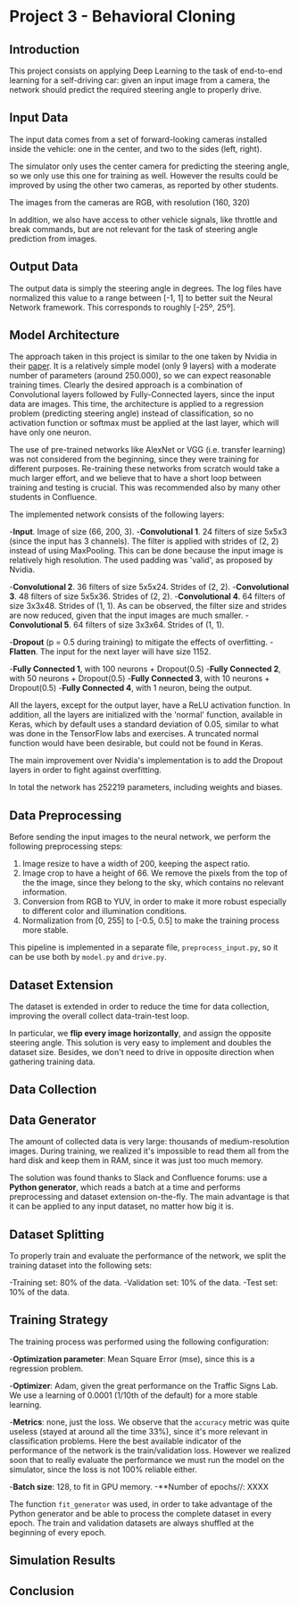 Project 3 - Behavioral Cloning
==============================

Introduction
------------
This project consists on applying Deep Learning to the task of end-to-end
learning for a self-driving car: given an input image from a camera, the
network should predict the required steering angle to properly drive.

Input Data
----------
The input data comes from a set of forward-looking cameras installed inside the
vehicle: one in the center, and two to the sides (left, right).

The simulator only uses the center camera for predicting the steering angle,
so we only use this one for training as well. However the results could be
improved by using the other two cameras, as reported by other students.

The images from the cameras are RGB, with resolution (160, 320)

In addition, we also have access to other vehicle signals, like throttle
and break commands, but are not relevant for the task of steering angle
prediction from images.

Output Data
-----------
The output data is simply the steering angle in degrees. The log files have
normalized this value to a range between [-1, 1] to better suit the
Neural Network framework. This corresponds to roughly [-25º, 25º].


Model Architecture
------------------
The approach taken in this project is similar to the one taken by Nvidia
in their [paper](http://images.nvidia.com/content/tegra/automotive/images/2016/solutions/pdf/end-to-end-dl-using-px.pdf).
It is a relatively simple model (only 9 layers) with a moderate number of
parameters (around 250.000), so we can expect reasonable training times.
Clearly the desired approach is a combination of Convolutional layers
followed by Fully-Connected layers, since the input data are images.
This time, the architecture is applied to a regression problem (predicting
steering angle) instead of classification, so no activation function
or softmax must be applied at the last layer, which will have only one neuron.

The use of pre-trained networks like AlexNet or VGG (i.e. transfer learning)
was not considered from the beginning, since they were training for different
purposes. Re-training these networks from scratch would take a much larger
effort, and we believe that to have a short loop between training and testing
is crucial. This was recommended also by many other students in Confluence.

The implemented network consists of the following layers:

-**Input**. Image of size (66, 200, 3).
-**Convolutional 1**. 24 filters of size 5x5x3 (since the input has 3 channels).
The filter is applied with strides of (2, 2) instead of using MaxPooling.
This can be done because the input image is relatively high resolution.
The used padding was 'valid', as proposed by Nvidia.

-**Convolutional 2**. 36 filters of size 5x5x24. Strides of (2, 2).
-**Convolutional 3**. 48 filters of size 5x5x36. Strides of (2, 2).
-**Convolutional 4**. 64 filters of size 3x3x48. Strides of (1, 1). As can be
observed, the filter size and strides are now reduced, given that the input
images are much smaller.
-**Convolutional 5**. 64 filters of size 3x3x64. Strides of (1, 1).

-**Dropout** (p = 0.5 during training) to mitigate the effects of overfitting.
-**Flatten**. The input for the next layer will have size 1152.

-**Fully Connected 1**, with 100 neurons + Dropout(0.5)
-**Fully Connected 2**, with 50 neurons + Dropout(0.5)
-**Fully Connected 3**, with 10 neurons + Dropout(0.5)
-**Fully Connected 4**, with 1 neuron, being the output.

All the layers, except for the output layer, have a ReLU activation function.
In addition, all the layers are initialized with the 'normal' function,
available in Keras, which by default uses a standard deviation of 0.05,
similar to what was done in the TensorFlow labs and exercises. A truncated
normal function would have been desirable, but could not be found in Keras.

The main improvement over Nvidia's implementation is to add the Dropout
layers in order to fight against overfitting.

In total the network has 252219 parameters, including weights and biases.

Data Preprocessing
------------------
Before sending the input images to the neural network, we perform the following
preprocessing steps:

1. Image resize to have a width of 200, keeping the aspect ratio.
2. Image crop to have a height of 66. We remove the pixels from the top of the
   the image, since they belong to the sky, which contains no relevant information.
3. Conversion from RGB to YUV, in order to make it more robust especially
   to different color and illumination conditions.
4. Normalization from [0, 255] to [-0.5, 0.5] to make the training process
   more stable.

This pipeline is implemented in a separate file, `preprocess_input.py`,
so it can be use both by `model.py` and `drive.py`.

Dataset Extension
-----------------
The dataset is extended in order to reduce the time for data collection,
improving the overall collect data-train-test loop.

In particular, we **flip every image horizontally**, and assign the
opposite steering angle. This solution is very easy to implement and
doubles the dataset size. Besides, we don't need to drive in opposite direction
when gathering training data.


Data Collection
---------------


Data Generator
--------------
The amount of collected data is very large: thousands of medium-resolution
images. During training, we realized it's impossible to read them all from
the hard disk and keep them in RAM, since it was just too much memory.

The solution was found thanks to Slack and Confluence forums: use a
**Python generator**, which reads a batch at a time and performs preprocessing
and dataset extension on-the-fly. The main advantage is that it can be
applied to any input dataset, no matter how big it is.

Dataset Splitting
-----------------
To properly train and evaluate the performance of the network, we split
the training dataset into the following sets:

-Training set: 80% of the data.
-Validation set: 10% of the data.
-Test set: 10% of the data.

Training Strategy
-----------------
The training process was performed using the following configuration:

-**Optimization parameter**: Mean Square Error (mse), since this is a regression
problem.

-**Optimizer**: Adam, given the great performance on the Traffic Signs Lab.
We use a learning of 0.0001 (1/10th of the default) for a more stable
learning.

-**Metrics**: none, just the loss. We observe that the `accuracy` metric
was quite useless (stayed at around all the time 33%), since it's more
relevant in classification problems. Here the best available indicator of the
performance of the network is the train/validation loss. 
However we realized soon that to really evaluate the performance we must
run the model on the simulator, since the loss is not 100% reliable either.

-**Batch size**: 128, to fit in GPU memory.
-**Number of epochs//: XXXX

The function `fit_generator` was used, in order to take advantage of the
Python generator and be able to process the complete dataset in every epoch.
The train and validation datasets are always shuffled at the
beginning of every epoch.


Simulation Results
------------------

Conclusion
----------
